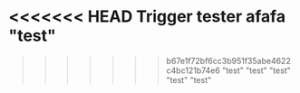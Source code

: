 <<<<<<< HEAD
Trigger tester
afafa
"test"
=======
>>>>>>> b67e1f72bf6cc3b951f35abe4622c4bc121b74e6
"test"
"test"
"test"
"test"
"test"
